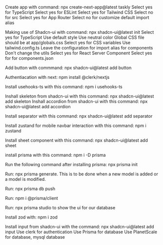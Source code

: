 Create app with command: npx create-next-app@latest taskly
Select yes for TypeScript
Select yes for ESLint
Select yes for Tailwind CSS
Select no for src
Select yes for App Router
Select no for customize default import alias 

Making use of Shadcn-ui with command: npx shadcn-ui@latest init
Select yes for TypeScript
Use default style 
Use neutral color
Global CSS file should be at app/globals.css
Select yes for CSS variables
Use tailwind.config.ts
Leave the configuration for import alias for components
Don't change the utils
Select yes for React Server Component
Select yes for for components.json

Add button with commmand: npx shadcn-ui@latest add button

Authentiacation with next: npm install @clerk/nextjs

Install usehooks-ts with this command: npm i usehooks-ts

Inshall skeleton from shadcn-ui with this command: npx shadcn-ui@latest add skeleton
Inshall accordion from shadcn-ui with this command: npx shadcn-ui@latest add accordion

Install separator with this command: npx shadcn-ui@latest add separator

Install zustand for mobile navbar interaction with this command: npm i zustand

Install sheet component with this command: npx shadcn-ui@latest add sheet

install prisma with this command: npm i -D prisma

Run the following command after installing prisma: npx prisma init

Run: npx prisma generate. This is to be done when a new model is added or a model is modified.

Run: npx prisma db push

Run: npm i @prisma/client

Run: npx prisma studio to show the ui for our database

Install zod with: npm i zod

Install input from shadcn-ui with the command: npx shadcn-ui@latest add input
Use clerk for authentication
Use Prisma for database 
Use PlanetScale for database, mysql database
